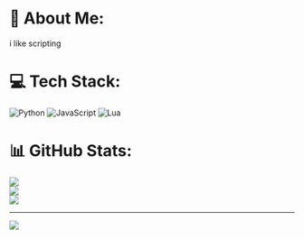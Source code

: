 # 💫 About Me:
i like scripting


# 💻 Tech Stack:
![Python](https://img.shields.io/badge/python-3670A0?style=for-the-badge&logo=python&logoColor=ffdd54) ![JavaScript](https://img.shields.io/badge/javascript-%23323330.svg?style=for-the-badge&logo=javascript&logoColor=%23F7DF1E) ![Lua](https://img.shields.io/badge/lua-%232C2D72.svg?style=for-the-badge&logo=lua&logoColor=white)
# 📊 GitHub Stats:
![](https://github-readme-stats.vercel.app/api?username=AxolotlLib&theme=dark&hide_border=false&include_all_commits=true&count_private=false)<br/>
![](https://github-readme-streak-stats.herokuapp.com/?user=AxolotlLib&theme=dark&hide_border=false)<br/>
![](https://github-readme-stats.vercel.app/api/top-langs/?username=AxolotlLib&theme=dark&hide_border=false&include_all_commits=true&count_private=false&layout=compact)

---
[![](https://visitcount.itsvg.in/api?id=AxolotlLib&icon=0&color=0)](https://visitcount.itsvg.in)

<!-- Proudly created with GPRM ( https://gprm.itsvg.in ) -->

